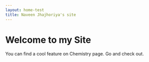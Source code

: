 ```yaml
---
layout: home-test
title: Naveen Jhajhoriya's site
---
```

# Welcome to my Site
You can find a cool feature on Chemistry page. Go and check out.